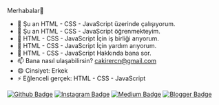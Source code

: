  Merhabalar👋

- 🔭 Şu an HTML - CSS - JavaScript üzerinde çalışıyorum.
- 🌱 Şu an HTML - CSS - JavaScript öğrenmekteyim.
- 👯 HTML - CSS - JavaScript İçin iş birliği arıyorum.
- 🤔 HTML - CSS - JavaScript İçin yardım arıyorum.
- 💬 HTML - CSS - JavaScript Hakkında bana sor.
- 📫 Bana nasıl ulaşabilirsin? cakirercn@gmail.com
- 😄 Cinsiyet: Erkek
- ⚡ Eğlenceli gerçek: HTML - CSS - JavaScript

[![Github Badge](https://img.shields.io/badge/-Github-000?style=quare&labelColor=000&logo=Github&logoColor=white&link=link)](link) 
[![Instagram Badge](https://img.shields.io/badge/-Instagram-C13584?style=flat-quare&labelColor=C13584&logo=instagram&logoColor=white&link=link)](link) 
[![Medium Badge](https://img.shields.io/badge/-Medium-757575?style=flat-quare&labelColor=757575&logo=Medium&logoColor=white&link=https://medium.com/@cakirercn)](@cakirercn) 
[![Blogger Badge](https://img.shields.io/badge/-Blogger-FF9800?style=flat-quare&labelColor=FF9800&logo=Blogger&logoColor=white&link=link)](link)
